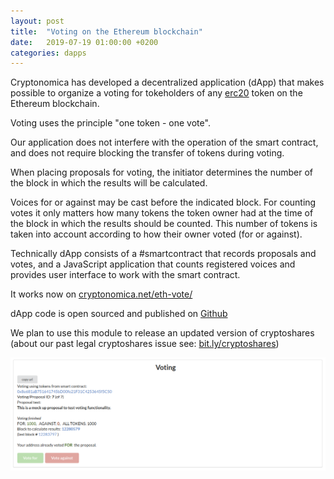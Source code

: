 ```yaml
---
layout: post
title:  "Voting on the Ethereum blockchain"
date:   2019-07-19 01:00:00 +0200
categories: dapps
---
```


Cryptonomica has developed a decentralized application (dApp) that makes possible to organize a voting for tokeholders of any [erc20](https://en.wikipedia.org/wiki/ERC-20) token on the Ethereum blockchain. 

Voting uses the principle "one token - one vote". 

Our application does not interfere with the operation of the smart contract, and does not require blocking the transfer of tokens during voting.

When placing proposals for voting, the initiator determines the number of the block in which the results will be calculated. 

Voices for or against may be cast before the indicated block. For counting votes it only matters how many tokens the token owner had at the time of the block in which the results should be counted. This number of tokens is taken into account according to how their owner voted (for or against).

Technically dApp consists of a #smartcontract that records proposals and votes, and a JavaScript application that counts registered voices and provides user interface to work with the smart contract.

It works now on [cryptonomica.net/eth-vote/](https://cryptonomica.net/eth-vote/)

dApp code is open sourced and published on [Github](https://github.com/Cryptonomica/cryptonomica/tree/master/src/main/webapp/eth-vote)
 
We plan to use this module to release an updated version of cryptoshares (about our past legal cryptoshares issue see: [bit.ly/cryptoshares](http://bit.ly/cryptoshares))

[![eth-vote dApp](/images/eth-voting.2.2019-07-18.png)](https://cryptonomica.net/eth-vote/)